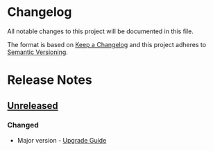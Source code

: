 # Changelog
All notable changes to this project will be documented in this file.

The format is based on [Keep a Changelog](http://keepachangelog.com/)
and this project adheres to [Semantic Versioning](http://semver.org/).

# Release Notes

## [Unreleased](https://github.com/algolia/algoliasearch-client-python/compare/1.28.0...HEAD)

### Changed
- Major version - [Upgrade Guide](https://www.algolia.com/doc/api-client/getting-started/upgrade-guides/python)
